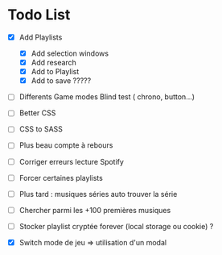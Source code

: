 # Todo List

- [x] Add Playlists
    - [x] Add selection windows
    - [x] Add research
    - [x] Add to Playlist
    - [x] Add to save ?????

- [ ] Differents Game modes Blind test ( chrono, button...)

- [ ] Better CSS

- [ ] CSS to SASS

- [ ] Plus beau compte à rebours
- [ ] Corriger erreurs lecture Spotify
- [ ] Forcer certaines playlists 
- [ ] Plus tard : musiques séries auto trouver la série 
- [ ] Chercher parmi les +100 premières musiques 
- [ ] Stocker playlist cryptée forever (local storage ou cookie) ?
- [X] Switch mode de jeu => utilisation d'un modal